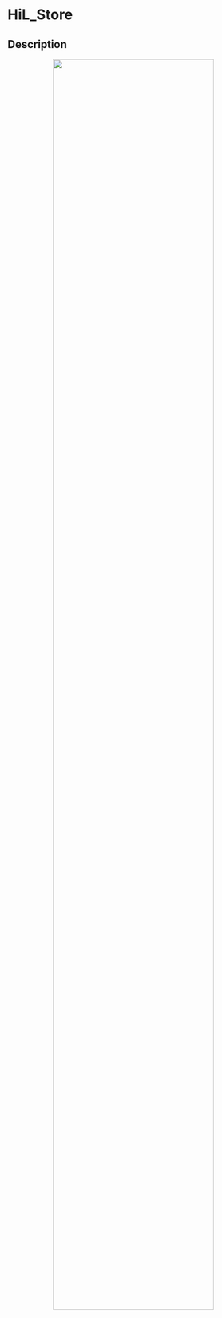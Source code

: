 # HiL_Store



## Description

<p align="center">
<img src="https://media3.giphy.com/media/5j6AIDvKCeLApwAsbc/giphy.gif?cid=790b76112951564d545f339bf7cfbb9934545f784398a110&rid=giphy.gif&ct=g" width="80%"></p>





